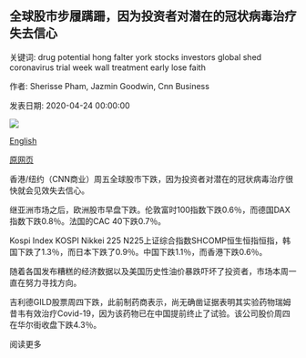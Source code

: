 ## 全球股市步履蹒跚，因为投资者对潜在的冠状病毒治疗失去信心

关键词: drug potential hong falter york stocks investors global shed coronavirus trial week wall treatment early lose faith

作者: Sherisse Pham, Jazmin Goodwin, Cnn Business

发表日期: 2020-04-24 00:00:00

![](https://cdn.cnn.com/cnnnext/dam/assets/200424015941-japan-financial-markets-0424-super-tease.jpg)

[English](Global%20stocks%20falter%20as%20investors%20lose%20faith%20in%20potential%20coronavirus%20treatment.md)

[原网页](https://edition.cnn.com/2020/04/24/investing/global-stocks/index.html)

香港/纽约（CNN商业）周五全球股市下跌，因为投资者对潜在的冠状病毒治疗很快就会见效失去信心。

继亚洲市场之后，欧洲股市早盘下跌。伦敦富时100指数下跌0.6％，而德国DAX指数下跌0.8％。法国的CAC 40下跌0.7％。

Kospi Index KOSPI Nikkei 225 N225上证综合指数SHCOMP恒生恒指恒指，韩国下跌了1.3％，而日本下跌了0.9％。中国下跌1.1％，而香港下跌0.6％。

随着各国发布糟糕的经济数据以及美国历史性油价暴跌吓坏了投资者，市场本周一直在努力寻找方向。

吉利德GILD股票周四下跌，此前制药商表示，尚无确凿证据表明其实验药物瑞姆昔韦有效治疗Covid-19，因为该药物已在中国提前终止了试验。该公司股价周四在华尔街收盘下跌4.3％。

阅读更多